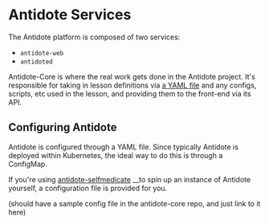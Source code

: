 # Antidote Services

The Antidote platform is composed of two services:

* `antidote-web`
* `antidoted`

Antidote-Core is where the real work gets done in the Antidote project. It's responsible for taking in lesson definitions via [a YAML file](../object-reference/lessons/) and any configs, scripts, etc used in the lesson, and providing them to the front-end via its API.

## Configuring Antidote

Antidote is configured through a YAML file. Since typically Antidote is deployed within Kubernetes, the ideal way to do this is through a ConfigMap.

If you're using [antidote-selfmedicate](https://github.com/nre-learning/antidote-selfmedicate) __to spin up an instance of Antidote yourself, a configuration file is provided for you.

\(should have a sample config file in the antidote-core repo, and just link to it here\)

